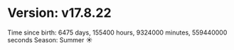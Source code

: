 # Version: v17.8.22
Time since birth: 6475 days, 155400 hours, 9324000 minutes, 559440000 seconds
Season: Summer ☀️
